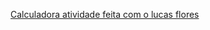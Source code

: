 [Calculadora atividade feita com o lucas flores](https://github.com/lucasGFlores/Mini-Curriculo/tree/main/programacaoDeApp/calculadoramaneira)
